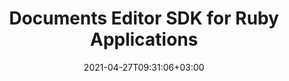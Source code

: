 ---
############################# Static ############################
layout: "product"
date: 2021-04-27T09:31:06+03:00
draft: false

product: "Editor"
product_tag: "editor"
platform: "Ruby"
platform_tag: "ruby"

############################# Head ############################
head_title: "Ruby Document Editor Cloud SDK – Edit Word Excel HTML XML PPTX"
head_description: "Document editor Ruby Cloud SDK and REST APIs to build apps with document editing features. Edit Microsoft Word, Excel, HTML, XML and PPTX file formats.‎"

############################# Header ############################
title: "Documents Editor SDK for Ruby Applications"
description: "Cloud REST API to incorporate document editing features within Ruby applications. No external application needed to edit documents of all popular formats."
button:
    enable: true

############################# SubMenu ############################
submenu:
    enable: true
    
    left:
        img_alt: "GroupDocs.Editor Cloud SDK for Ruby"
        image: "/sdk/272x272/groupdocs_editor-for-ruby.webp"
        product: "GroupDocs.Editor"
        platform: "Ruby"

    middle:
        button:
            # button loop
            - link: "#overview"
              text: "Overview"

            # button loop
            - link: "#features"
              text: "Features"

            # button loop
            - link: "#support-resources"
              text: "Resources"

            # button loop
            - link: "https://purchase.groupdocs.cloud/pricing"
              text: "Pricing"

    right:
        link_download: "https://github.com/groupdocs-editor-cloud/groupdocs-editor-cloud-ruby"
        link_learn: "https://github.com/groupdocs-editor-cloud/groupdocs-editor-cloud-ruby"
        link_buy: "https://purchase.groupdocs.cloud/buy"

############################# Overview ############################
overview:
    enable: true
    content: |
      GroupDocs.Editor Cloud SDK for Ruby is easy to integrate with GroupDocs.Cloud REST API, thus allowing to quickly edit a wide range of document formats within Ruby applications without needing to install MS Office or other applications. Using the document editor library – easily perform all most demanded document editing operations while manipulating presentations, Excel spreadsheets, HTML, XML and Word processing documents. Just upload the document file to be edited via GroupDocs.Editor Cloud API into any front-end WYSIWYG editor, manipulate it and easily convert back to its original document type.

      GroupDocs.Editor Cloud SDK for Ruby is built as a layer on top of GroupDocs.Editor Cloud REST API that saves valuable development time by managing low-level requests and handling responses. The developers can focus on writing up the specific code only as needed in the project.
    tabs:
      enable: true     
      
      ## TAB ONE ##
      tab_one:
        description: |
          GroupDocs.Editor Cloud SDK for Ruby has the following requirements:

        left:
          enable: true
          icon: "fas fa-align-left"
          title: "Editing Option"
          content: |
            * Edit in flow or parged mode
            * Multi-language document
            * Manage font extraction
            * Support tabbed spreadsheets
            * Memory usage optimization
        
        right:
          enable: true
          icon: "fas fa-sitemap"
          title: "Information Extraction"
          content: |
            * Document Type
            * Document Size
            * Page Count
            
        
      
      ## TAB TWO ##
      tab_two:
        description: |
          GroupDocs.Editor Cloud supports a number of document formats.

        left:
          enable: true
          table:
            # table loop
            - title: "Microsoft Office"
              content: |
                * **Microsoft Word**: DOC, DOCX, DOCM, DOT, DOTX, DOTM, FlatOPC, ODT, OTT, RTF, WordML
                * **Microsoft Excel**: XLS, XLSX, XLT, XLSM, XLSB, XLTX, XLTM, XLAM, SXC, SpreadsheetML, ODS, FODS, DIF, DSV, CSV, TSV
                * **Microsoft PowerPoint**: PPT, PPTX, PPS, PPSX, PPSM, PPTM, POT, POTX, POTM, ODP, OTP

        right:
          enable: true
          table:
            # table loop
            - title: "Other Formats"
              content: |
                * **Plain Text**: TXT
                * **Markup**: HTML, XML

      ## TAB THREE ##
      tab_three:
        description: |
          If you do not want to use any of our SDKs or the required SDK is not available at the moment, you can still easily get started with GroupDocs.Editor REST API while using your favorite language & platform.
        
        left:
          enable: true
          table:
            # table loop
            - icon: "fab fa-windows"
              title: "Operating Systems"
              content: |
                * Microsoft Windows Desktop
                * Microsoft Windows Server
                * Linux
                * MacOS

            # table loop
            - icon: "fas fa-code"
              title: "Supported Frameworks"
              content: |
                * Java 7 (1.7) and above

        right:
          enable: true
          table:
            # table loop
            - icon: "fas fa-cogs"
              title: "Development Environments"
              content: |
                * NetBeans
                * IntelliJ IDEA
                * Eclipse
            # table loop
            - icon: "fas fa-tools"
              title: "Build Automation Tool"
              content: |
                * Maven

############################# Features ############################
features:
    enable: true
    title: "Advanced Document Editor REST API Features"

    feature:
      # feature loop
      - icon: "fab fa-html5"
        content: "Integrates easily within any WYSIWYG editor"

      # feature loop
      - icon: "fas fa-file-word"
        content: "Edit Word documents as a whole or define pages range"

      # feature loop
      - icon: "fas fa-file-image"
        content: "Multi-tabbed spreadsheet editing is supported"
      
      # feature loop
      - icon: "fas fa-file-alt"
        content: "Optimized memory usage for large CSV or TSV files"

      # feature loop
      - icon: "fas fa-file-pdf"
        content: "Extract document information (type, size, page count etc)"

      # feature loop
      - icon: "fas fa-folder"
        content: "Cloud REST API to be used with any language or platform"

      



      

    more_feature:
      # more_feature_loop
      - title: "Working with Presentations - Ruby"
        content: |
          
          ```rb          
            //Get your App SID, App Key and Storage Name at https://dashboard.groupdocs.cloud (free registration is required).
            fileApi = GroupDocsEditorCloud::FileApi.from_keys($app_sid, $app_key)
            editApi = GroupDocsEditorCloud::EditApi.from_keys($app_sid, $app_key)
            
            # The document already uploaded into the storage.
            # Load it into editable state
            fileInfo = GroupDocsEditorCloud::FileInfo.new
            fileInfo.file_path = 'Presentation/with-notes.pptx'       
            
            loadOptions = GroupDocsEditorCloud::PresentationLoadOptions.new
            loadOptions.file_info = fileInfo
            loadOptions.output_path = "output"
            loadOptions.slide_number = 0
            
            loadRequest = GroupDocsEditorCloud::LoadRequest.new(loadOptions)        
            loadResult = editApi.load(loadRequest)
            
            # Download html document
            htmlFile = fileApi.download_file(GroupDocsEditorCloud::DownloadFileRequest.new loadResult.html_path)
            htmlFile.open
            html = htmlFile.read
            htmlFile.close
            
            # Edit something...
            html = html.gsub("Slide sub-heading", "Hello world!")
            
            # Upload html back to storage
            htmlFile = File.open(htmlFile.path, "w")        
            htmlFile.write(html)
            htmlFile.close
            uploadRequest = GroupDocsEditorCloud::UploadFileRequest.new loadResult.html_path, File.open(htmlFile.path, "r")
            fileApi.upload_file(uploadRequest)
            
            # Save html back to pptx
            saveOptions = GroupDocsEditorCloud::PresentationSaveOptions.new
            saveOptions.file_info = fileInfo
            saveOptions.output_path = "output/edited.pptx"
            saveOptions.html_path = loadResult.html_path
            saveOptions.resources_path = loadResult.resources_path
            
            saveRequest = GroupDocsEditorCloud::SaveRequest.new(saveOptions)
            saveResult = editApi.save(saveRequest)        
            
            puts("Document edited: " + saveResult.path)
          ```
      

############################# Support ############################
support:
    enable: true

############################# Solutions ############################
solutions:
    enable: true
    title: "GroupDocs.Editor offers document viewing APIs for other popular development environments"

    solution:
        # solution loop
        - img_alt: "GroupDocs.Editor for cURL"
          image: "/sdk/272x272/groupdocs_editor-for-curl.webp"
          product: "GroupDocs.Editor"
          platform: "cURL for Cloud"
          link: "/editor/curl/"
          # solution loop
        - img_alt: "GroupDocs.Editor for .NET"
          image: "/sdk/272x272/groupdocs_editor-for-net.webp"
          product: "GroupDocs.Editor"
          platform: ".NET"
          link: "/editor/net/"
          # solution loop
        - img_alt: "GroupDocs.Editor for Java"
          image: "/sdk/272x272/groupdocs_editor-for-java.webp"
          product: "GroupDocs.Editor"
          platform: "Java"
          link: "/editor/java/"
          # solution loop
        - img_alt: "GroupDocs.Editor for PHP"
          image: "/sdk/272x272/groupdocs_editor-for-php.webp"
          product: "GroupDocs.Editor"
          platform: "Php"
          link: "/editor/php/"
          # solution loop
        - img_alt: "GroupDocs.Editor for Python"
          image: "/sdk/272x272/groupdocs_editor-for-python.webp"
          product: "GroupDocs.Editor"
          platform: "Python"
          link: "/editor/python/"
          # solution loop
        - img_alt: "GroupDocs.Editor for Ruby"
          image: "/sdk/272x272/groupdocs_editor-for-ruby.webp"
          product: "GroupDocs.Editor"
          platform: "Ruby"
          link: "/editor/ruby/"
          # solution loop
        - img_alt: "GroupDocs.Editor for Node.js"
          image: "/sdk/272x272/groupdocs_editor-for-node.webp"
          product: "GroupDocs.Editor"
          platform: "Node.js"
          link: "/editor/nodejs/"
          # solution loop
        - img_alt: "GroupDocs.Editor for Android"
          image: "/sdk/272x272/groupdocs_editor-for-android.webp"
          product: "GroupDocs.Editor"
          platform: "Android"
          link: "/editor/android/"

############################# Back to top ###############################
back_to_top:
  enable: true
---